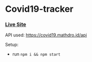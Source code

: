 # Covid19-tracker

### [Live Site]()


API used: https://covid19.mathdro.id/api

Setup:
- run ```npm i && npm start```
